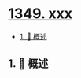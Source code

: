 # [1349. xxx](https://github.com/Tdahuyou/TNotes.leetcode/tree/main/notes/1349.%20xxx)

<!-- region:toc -->

- [1. 📝 概述](#1--概述)

<!-- endregion:toc -->

## 1. 📝 概述
